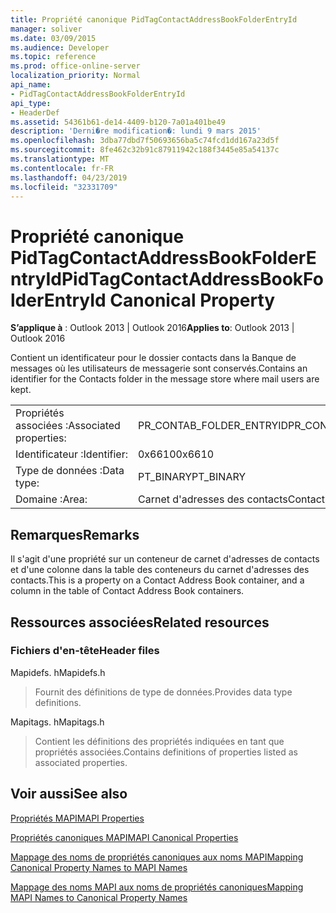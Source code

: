 ```yaml
---
title: Propriété canonique PidTagContactAddressBookFolderEntryId
manager: soliver
ms.date: 03/09/2015
ms.audience: Developer
ms.topic: reference
ms.prod: office-online-server
localization_priority: Normal
api_name:
- PidTagContactAddressBookFolderEntryId
api_type:
- HeaderDef
ms.assetid: 54361b61-de14-4409-b120-7a01a401be49
description: 'Derni�re modification�: lundi 9 mars 2015'
ms.openlocfilehash: 3dba77dbd7f50693656ba5c74fcd1dd167a23d5f
ms.sourcegitcommit: 8fe462c32b91c87911942c188f3445e85a54137c
ms.translationtype: MT
ms.contentlocale: fr-FR
ms.lasthandoff: 04/23/2019
ms.locfileid: "32331709"
---
```

# <a name="pidtagcontactaddressbookfolderentryid-canonical-property"></a><span data-ttu-id="320d8-103">Propriété canonique PidTagContactAddressBookFolderEntryId</span><span class="sxs-lookup"><span data-stu-id="320d8-103">PidTagContactAddressBookFolderEntryId Canonical Property</span></span>

  
  
<span data-ttu-id="320d8-104">**S’applique à** : Outlook 2013 | Outlook 2016</span><span class="sxs-lookup"><span data-stu-id="320d8-104">**Applies to**: Outlook 2013 | Outlook 2016</span></span> 
  
<span data-ttu-id="320d8-105">Contient un identificateur pour le dossier contacts dans la Banque de messages où les utilisateurs de messagerie sont conservés.</span><span class="sxs-lookup"><span data-stu-id="320d8-105">Contains an identifier for the Contacts folder in the message store where mail users are kept.</span></span> 
  
|||
|:-----|:-----|
|<span data-ttu-id="320d8-106">Propriétés associées :</span><span class="sxs-lookup"><span data-stu-id="320d8-106">Associated properties:</span></span>  <br/> |<span data-ttu-id="320d8-107">PR_CONTAB_FOLDER_ENTRYID</span><span class="sxs-lookup"><span data-stu-id="320d8-107">PR_CONTAB_FOLDER_ENTRYID</span></span>  <br/> |
|<span data-ttu-id="320d8-108">Identificateur :</span><span class="sxs-lookup"><span data-stu-id="320d8-108">Identifier:</span></span>  <br/> |<span data-ttu-id="320d8-109">0x6610</span><span class="sxs-lookup"><span data-stu-id="320d8-109">0x6610</span></span>  <br/> |
|<span data-ttu-id="320d8-110">Type de données :</span><span class="sxs-lookup"><span data-stu-id="320d8-110">Data type:</span></span>  <br/> |<span data-ttu-id="320d8-111">PT_BINARY</span><span class="sxs-lookup"><span data-stu-id="320d8-111">PT_BINARY</span></span>  <br/> |
|<span data-ttu-id="320d8-112">Domaine :</span><span class="sxs-lookup"><span data-stu-id="320d8-112">Area:</span></span>  <br/> |<span data-ttu-id="320d8-113">Carnet d'adresses des contacts</span><span class="sxs-lookup"><span data-stu-id="320d8-113">Contact address book</span></span>  <br/> |
   
## <a name="remarks"></a><span data-ttu-id="320d8-114">Remarques</span><span class="sxs-lookup"><span data-stu-id="320d8-114">Remarks</span></span>

<span data-ttu-id="320d8-115">Il s'agit d'une propriété sur un conteneur de carnet d'adresses de contacts et d'une colonne dans la table des conteneurs du carnet d'adresses des contacts.</span><span class="sxs-lookup"><span data-stu-id="320d8-115">This is a property on a Contact Address Book container, and a column in the table of Contact Address Book containers.</span></span>
  
## <a name="related-resources"></a><span data-ttu-id="320d8-116">Ressources associées</span><span class="sxs-lookup"><span data-stu-id="320d8-116">Related resources</span></span>

### <a name="header-files"></a><span data-ttu-id="320d8-117">Fichiers d'en-tête</span><span class="sxs-lookup"><span data-stu-id="320d8-117">Header files</span></span>

<span data-ttu-id="320d8-118">Mapidefs. h</span><span class="sxs-lookup"><span data-stu-id="320d8-118">Mapidefs.h</span></span>
  
> <span data-ttu-id="320d8-119">Fournit des définitions de type de données.</span><span class="sxs-lookup"><span data-stu-id="320d8-119">Provides data type definitions.</span></span>
    
<span data-ttu-id="320d8-120">Mapitags. h</span><span class="sxs-lookup"><span data-stu-id="320d8-120">Mapitags.h</span></span>
  
> <span data-ttu-id="320d8-121">Contient les définitions des propriétés indiquées en tant que propriétés associées.</span><span class="sxs-lookup"><span data-stu-id="320d8-121">Contains definitions of properties listed as associated properties.</span></span>
    
## <a name="see-also"></a><span data-ttu-id="320d8-122">Voir aussi</span><span class="sxs-lookup"><span data-stu-id="320d8-122">See also</span></span>



[<span data-ttu-id="320d8-123">Propriétés MAPI</span><span class="sxs-lookup"><span data-stu-id="320d8-123">MAPI Properties</span></span>](mapi-properties.md)
  
[<span data-ttu-id="320d8-124">Propriétés canoniques MAPI</span><span class="sxs-lookup"><span data-stu-id="320d8-124">MAPI Canonical Properties</span></span>](mapi-canonical-properties.md)
  
[<span data-ttu-id="320d8-125">Mappage des noms de propriétés canoniques aux noms MAPI</span><span class="sxs-lookup"><span data-stu-id="320d8-125">Mapping Canonical Property Names to MAPI Names</span></span>](mapping-canonical-property-names-to-mapi-names.md)
  
[<span data-ttu-id="320d8-126">Mappage des noms MAPI aux noms de propriétés canoniques</span><span class="sxs-lookup"><span data-stu-id="320d8-126">Mapping MAPI Names to Canonical Property Names</span></span>](mapping-mapi-names-to-canonical-property-names.md)

